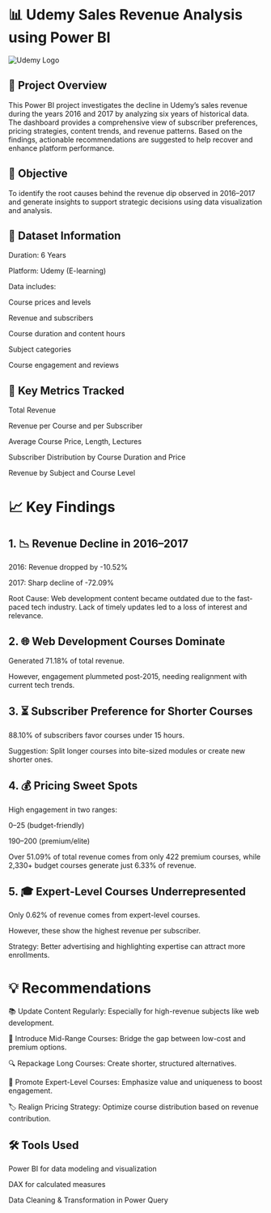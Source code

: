 # 📊 Udemy Sales Revenue Analysis using Power BI

![Udemy Logo](https://github.com/fahadkhan9790/Udemy_Project/blob/main/Udemy-Logo-New.png)



## 📝 Project Overview
This Power BI project investigates the decline in Udemy’s sales revenue during the years 2016 and 2017 by analyzing six years of historical data. The dashboard provides a comprehensive view of subscriber preferences, pricing strategies, content trends, and revenue patterns. Based on the findings, actionable recommendations are suggested to help recover and enhance platform performance.

## 🎯 Objective
To identify the root causes behind the revenue dip observed in 2016–2017 and generate insights to support strategic decisions using data visualization and analysis.


## 📅 Dataset Information
Duration: 6 Years

Platform: Udemy (E-learning)

Data includes:

Course prices and levels

Revenue and subscribers

Course duration and content hours

Subject categories

Course engagement and reviews

## 📌 Key Metrics Tracked
Total Revenue

Revenue per Course and per Subscriber

Average Course Price, Length, Lectures

Subscriber Distribution by Course Duration and Price

Revenue by Subject and Course Level

# 📈 Key Findings
## 1. 📉 Revenue Decline in 2016–2017
2016: Revenue dropped by -10.52%

2017: Sharp decline of -72.09%

Root Cause: Web development content became outdated due to the fast-paced tech industry. Lack of timely updates led to a loss of interest and relevance.


## 2. 🌐 Web Development Courses Dominate
Generated 71.18% of total revenue.

However, engagement plummeted post-2015, needing realignment with current tech trends.


## 3. ⏳ Subscriber Preference for Shorter Courses
88.10% of subscribers favor courses under 15 hours.

Suggestion: Split longer courses into bite-sized modules or create new shorter ones.


## 4. 💰 Pricing Sweet Spots
High engagement in two ranges:

$0–$25 (budget-friendly)

$190–$200 (premium/elite)

Over 51.09% of total revenue comes from only 422 premium courses, while 2,330+ budget courses generate just 6.33% of revenue.


## 5. 🎓 Expert-Level Courses Underrepresented
Only 0.62% of revenue comes from expert-level courses.

However, these show the highest revenue per subscriber.

Strategy: Better advertising and highlighting expertise can attract more enrollments.





# 💡 Recommendations
📚 Update Content Regularly: Especially for high-revenue subjects like web development.

🧩 Introduce Mid-Range Courses: Bridge the gap between low-cost and premium options.

🔍 Repackage Long Courses: Create shorter, structured alternatives.

🚀 Promote Expert-Level Courses: Emphasize value and uniqueness to boost engagement.

🏷 Realign Pricing Strategy: Optimize course distribution based on revenue contribution.






## 🛠 Tools Used
Power BI for data modeling and visualization

DAX for calculated measures

Data Cleaning & Transformation in Power Query






